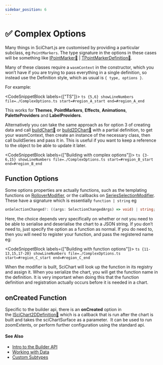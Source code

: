 ```yaml
---
sidebar_position: 6
---
```


# ✅ Complex Options

Many things in SciChart.js are customised by providing a particular subclass, eg `PointMarkers`. The type signature in the options in these cases will be something like [IPointMarker:blue_book:](https://www.scichart.com/documentation/js/current/typedoc/interfaces/ipointmarker.html) | [TPointMarkerDefinition:blue_book:](https://www.scichart.com/documentation/js/current/typedoc/interfaces/tpointmarkerdefinition.html).

Many of these classes require a `wasmContext` in the constructor, which you won’t have if you are trying to pass everything in a single definition, so instead use the Definition style, which as usual is `{ type, options }`.

For example:

<CodeSnippetBlock labels={["TS"]}>
    ```ts {5,6} showLineNumbers file=./ComplexOptions.ts start=#region_A_start end=#region_A_end
    ```
</CodeSnippetBlock>

This works for **Themes**, **PointMarkers**, **Effects**, **Animations**, **PaletteProviders** and **LabelProviders**.

Alternatively you can take the same approach as for option 3 of creating data and call [buildChart:blue_book:](https://www.scichart.com/documentation/js/current/typedoc/index.html#chartbuilder.buildchart) or [build2DChart:blue_book:](https://www.scichart.com/documentation/js/current/typedoc/index.html#chartbuilder.build2dchart) with a partial definition, to get your wasmContext, then create an instance of the necessary class, then call buildSeries and pass it in. This is useful if you want to keep a reference to the object to be able to update it later.


<CodeSnippetBlock labels={["Building with complex options"]}>
    ```ts {3-6,15} showLineNumbers file=./ComplexOptions.ts start=#region_B_start end=#region_B_end
    ```
</CodeSnippetBlock>

Function Options
----------------

Some options properties are actually functions, such as the templating functions on [RolloverModifier](/docs/2d-charts/chart-modifier-api/rollover-modifier), or the callbacks on [SeriesSelectionModifier](/docs/2d-charts/chart-modifier-api/selection/series-selection). These have a signature which is essentially `function | string` eg

```ts
onSelectionChanged?: ((args: SelectionChangedArgs) => void) | string;
```

Here, the choice depends very specifically on whether or not you need to be able to serialise and deserialise the chart to a JSON string. If you don’t need to, just specify the option as a function as normal. If you do need to, then you will need to register your function, and pass the registered name eg:


<CodeSnippetBlock labels={["Building with function options"]}>
    ```ts {11-13,15,17-20} showLineNumbers file=./ComplexOptions.ts start=#region_C_start end=#region_C_end
    ```
</CodeSnippetBlock>

When the modifier is built, SciChart will look up the function in its registry and assign it. When you serialize the chart, you will get the function name in the definition. It is very important when doing this that the function definition and registration actually occurs before it is needed in a chart.

onCreated Function 
-------------------

Specific to the builder api, there is an **onCreated** option in the [ISciChart2DDefinition:blue_book:](https://www.scichart.com/documentation/js/current/typedoc/interfaces/iscichart2ddefinition.html) which is a callback that is run after the chart is built and takes the sciChartSurface as a parameter.  It can be used to run zoomExtents, or perform further configuration using the standard api.

#### See Also

* [Intro to the Builder API](/docs/2d-charts/builder-api/builder-api-overview)
* [Working with Data](/docs/2d-charts/builder-api/working-with-data)
* [Custom Subtypes](/docs/2d-charts/builder-api/custom-subtypes)